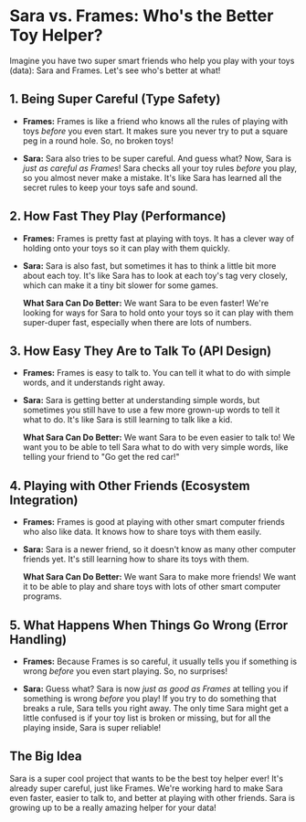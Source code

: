 # Sara vs. Frames: Who's the Better Toy Helper?

Imagine you have two super smart friends who help you play with your toys (data): Sara and Frames. Let's see who's better at what!

## 1. Being Super Careful (Type Safety)

*   **Frames:** Frames is like a friend who knows all the rules of playing with toys *before* you even start. It makes sure you never try to put a square peg in a round hole. So, no broken toys!

*   **Sara:** Sara also tries to be super careful. And guess what? Now, Sara is *just as careful as Frames*! Sara checks all your toy rules *before* you play, so you almost never make a mistake. It's like Sara has learned all the secret rules to keep your toys safe and sound.

## 2. How Fast They Play (Performance)

*   **Frames:** Frames is pretty fast at playing with toys. It has a clever way of holding onto your toys so it can play with them quickly.

*   **Sara:** Sara is also fast, but sometimes it has to think a little bit more about each toy. It's like Sara has to look at each toy's tag very closely, which can make it a tiny bit slower for some games.

    **What Sara Can Do Better:** We want Sara to be even faster! We're looking for ways for Sara to hold onto your toys so it can play with them super-duper fast, especially when there are lots of numbers.

## 3. How Easy They Are to Talk To (API Design)

*   **Frames:** Frames is easy to talk to. You can tell it what to do with simple words, and it understands right away.

*   **Sara:** Sara is getting better at understanding simple words, but sometimes you still have to use a few more grown-up words to tell it what to do. It's like Sara is still learning to talk like a kid.

    **What Sara Can Do Better:** We want Sara to be even easier to talk to! We want you to be able to tell Sara what to do with very simple words, like telling your friend to "Go get the red car!"

## 4. Playing with Other Friends (Ecosystem Integration)

*   **Frames:** Frames is good at playing with other smart computer friends who also like data. It knows how to share toys with them easily.

*   **Sara:** Sara is a newer friend, so it doesn't know as many other computer friends yet. It's still learning how to share its toys with them.

    **What Sara Can Do Better:** We want Sara to make more friends! We want it to be able to play and share toys with lots of other smart computer programs.

## 5. What Happens When Things Go Wrong (Error Handling)

*   **Frames:** Because Frames is so careful, it usually tells you if something is wrong *before* you even start playing. So, no surprises!

*   **Sara:** Guess what? Sara is now *just as good as Frames* at telling you if something is wrong *before* you play! If you try to do something that breaks a rule, Sara tells you right away. The only time Sara might get a little confused is if your toy list is broken or missing, but for all the playing inside, Sara is super reliable!

## The Big Idea

Sara is a super cool project that wants to be the best toy helper ever! It's already super careful, just like Frames. We're working hard to make Sara even faster, easier to talk to, and better at playing with other friends. Sara is growing up to be a really amazing helper for your data!